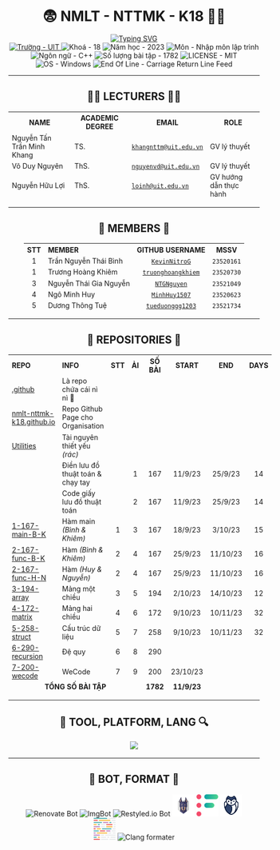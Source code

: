 <h1 align="center"><a href="https://github.com/NMLT-NTTMK-K18" style="color: inherit; text-decoration: none;">😨 NMLT - NTTMK - K18 😵‍💫</a></h1>

<div align="center">
	<a href="https://github.com/NMLT-NTTMK-K18"><img src="https://readme-typing-svg.herokuapp.com?font=JetBrains+Mono&duration=4000&pause=800&color=FDFFB6&background=222436&center=true&vCenter=true&random=true&width=500&lines=UIT;NH%E1%BA%ACP+M%C3%94N+L%E1%BA%ACP+TR%C3%8CNH;TH%E1%BA%A6Y+NGUY%E1%BB%84N+T%E1%BA%A4N+TR%E1%BA%A6N+MINH+KHANG;1000+B%C3%80I+CODE+THI%E1%BA%BEU+NHI;NMLT+NTTMK+K18;TR%C6%AF%E1%BB%9CNG+%C4%90%E1%BA%A0I+H%E1%BB%8CC+C%C3%94NG+NGH%E1%BB%86+TH%C3%94NG+TIN" alt="Typing SVG" /></a>
</div>

<div align="center">
	<a href="https://uit.edu.vn/">
		<img src="https://img.shields.io/badge/tr%C6%B0%E1%BB%9Dng-UIT-a0c4ff?style=for-the-badge" alt="Trường - UIT">
	</a>
	<img src="https://img.shields.io/badge/kho%C3%A1-18-9bf6ff?style=for-the-badge" alt="Khoá - 18">
	<img src="https://img.shields.io/badge/n%C4%83m_h%E1%BB%8Dc-2023-caffbf?style=for-the-badge" alt="Năm học - 2023">
	<img src="https://img.shields.io/badge/m%C3%B4n-nh%E1%BA%ADp_m%C3%B4n_l%E1%BA%ADp_tr%C3%ACnh-fdffb6?style=for-the-badge" alt="Môn - Nhập môn lập trình">
	<img src="https://img.shields.io/badge/ng%C3%B4n_ng%E1%BB%AF-C%2B%2B-ffd6a5?style=for-the-badge" alt="Ngôn ngữ - C++">
	<img src="https://img.shields.io/badge/s%E1%BB%91%20l%C6%B0%E1%BB%A3ng%20b%C3%A0i%20t%E1%BA%ADp-1782-ffadad?style=for-the-badge" alt="Số lượng bài tập - 1782">
	<img src="https://img.shields.io/badge/License-MIT-ffc6ff?style=for-the-badge" alt="LICENSE - MIT">
	<img src="https://img.shields.io/badge/OS-Windows-bdb2ff?style=for-the-badge&logo=windows%2011" alt="OS - Windows">
	<img src="https://img.shields.io/badge/EOL-CRLF-a0c4ff?style=for-the-badge" alt="End Of Line - Carriage Return Line Feed">
</div>

---

<h2 align="center">🧑‍🏫 LECTURERS 👨‍🏫</h2>

<div align="center">
	<table style="display: contents;">
		<thead>
			<tr>
				<th><strong>NAME</strong></th>
				<th><strong>ACADEMIC DEGREE</strong></th>
				<th><strong>EMAIL</strong></th>
				<th><strong>ROLE</strong></th>
			</tr>
		</thead>
		<tbody>
			<tr>
				<td>Nguyễn Tấn Trần Minh Khang</td>
				<td>TS.</td>
				<td><code><a href="mailto:khangnttm@uit.edu.vn">khangnttm@uit.edu.vn</a></code></td>
				<td>GV lý thuyết</td>
			</tr>
			<tr>
				<td>Võ Duy Nguyên</td>
				<td>ThS.</td>
				<td><code><a href="mailto:nguyenvd@uit.edu.vn">nguyenvd@uit.edu.vn</a></code></td>
				<td>GV lý thuyết</td>
			</tr>
			<tr>
				<td>Nguyễn Hữu Lợi</td>
				<td>ThS.</td>
				<td><code><a href="mailto:loinh@uit.edu.vn">loinh@uit.edu.vn</a></code></td>
				<td>GV hướng dẫn thực hành</td>
			</tr>
		</tbody>
	</table>
</div>

---

<h2 align="center">🧒 MEMBERS 🧒</h2>

<div align="center">
	<table style="display: contents;">
		<thead>
			<tr>
				<th align="center"><strong>STT</strong></th>
				<th align="left"><strong>MEMBER</strong></th>
				<th align="center"><strong>GITHUB USERNAME</strong></th>
				<th align="center"><strong>MSSV</strong></th>
			</tr>
		</thead>
		<tbody>
			<tr>
				<td align="center">1</td>
				<td>Trần Nguyễn Thái Bình</td>
				<td align="center"><code><a href="https://github.com/KevinNitroG">KevinNitroG</a></code></td>
				<td align="center"><code>23520161</code></td>
			</tr>
			<tr>
				<td align="center">1</td>
				<td>Trương Hoàng Khiêm</td>
				<td align="center"><code><a href="https://github.com/truonghoangkhiem">truonghoangkhiem</a></code></td>
				<td align="center"><code>23520730</code></td>
			</tr>
			<tr>
				<td align="center">3</td>
				<td>Nguyễn Thái Gia Nguyễn</td>
				<td align="center"><code><a href="https://github.com/NTGNguyen">NTGNguyen</a></code></td>
				<td align="center"><code>23521049</code></td>
			</tr>
			<tr>
				<td align="center">4</td>
				<td>Ngô Minh Huy</td>
				<td align="center"><code><a href="https://github.com/MinhHuy1507">MinhHuy1507</a></code></td>
				<td align="center"><code>23520623</code></td>
			</tr>
			<tr>
				<td align="center">5</td>
				<td>Dương Thông Tuệ</td>
				<td align="center"><code><a href="https://github.com/tueduonggg1203">tueduonggg1203</a></code></td>
				<td align="center"><code>23521734</code></td>
			</tr>
		</tbody>
	</table>
</div>

---

<h2 align="center">📁 REPOSITORIES 📂</h2>

<div align="center">
	<table style="display: contents;">
		<thead>
			<tr>
				<th align="left"><strong>REPO</strong></th>
				<th align="left"><strong>INFO</strong></th>
				<th align="center"><strong>STT</strong></th>
				<th align="center"><strong>ẢI</strong></th>
				<th align="center"><strong>SỐ BÀI</strong></th>
				<th align="center"><strong>START</strong></th>
				<th align="center"><strong>END</strong></th>
				<th align="center"><strong>DAYS</strong></th>
			</tr>
		</thead>
		<tbody>
			<tr>
				<td><a href="https://github.com/NMLT-NTTMK-K18/.github">.github</a></td>
				<td>Là repo chứa cái nì nì 🤥</td>
				<td align="center"></td>
				<td align="center"></td>
				<td align="center"></td>
				<td align="center"></td>
				<td align="center"></td>
				<td align="center"></td>
			</tr>
			<tr>
				<td><a href="https://github.com/NMLT-NTTMK-K18/nmlt-nttmk-k18.github.io">nmlt-nttmk-k18.github.io</a></td>
				<td>Repo Github Page cho Organisation</td>
				<td align="center"></td>
				<td align="center"></td>
				<td align="center"></td>
				<td align="center"></td>
				<td align="center"></td>
				<td align="center"></td>
			</tr>
			<tr>
				<td><a href="https://github.com/NMLT-NTTMK-K18/Utilities">Utilities</a></td>
				<td>Tài nguyên thiết yếu <i>(rác)</i></td>
				<td align="center"></td>
				<td align="center"></td>
				<td align="center"></td>
				<td align="center"></td>
				<td align="center"></td>
				<td align="center"></td>
			</tr>
			<tr>
				<td></td>
				<td>Điền lưu đồ thuật toán & chạy tay</td>
				<td align="center"></td>
				<td align="center">1</td>
				<td align="center">167</td>
				<td align="center">11/9/23</td>
				<td align="center">25/9/23</td>
				<td align="center">14</td>
			</tr>
			<tr>
				<td></td>
				<td>Code giấy lưu đồ thuật toán</td>
				<td align="center"></td>
				<td align="center">2</td>
				<td align="center">167</td>
				<td align="center">11/9/23</td>
				<td align="center">25/9/23</td>
				<td align="center">14</td>
			</tr>
			<tr>
				<td><a href="https://github.com/NMLT-NTTMK-K18/1-167-main-B-K">1-167-main-B-K</a></td>
				<td>Hàm main <i>(Bình & Khiêm)</i></td>
				<td align="center">1</td>
				<td align="center">3</td>
				<td align="center">167</td>
				<td align="center">18/9/23</td>
				<td align="center">3/10/23</td>
				<td align="center">15</td>
			</tr>
			<tr>
				<td><a href="https://github.com/NMLT-NTTMK-K18/2-167-func-B-K">2-167-func-B-K</a></td>
				<td>Hàm <i>(Bình & Khiêm)</i></td>
				<td align="center">2</td>
				<td align="center">4</td>
				<td align="center">167</td>
				<td align="center">25/9/23</td>
				<td align="center">11/10/23</td>
				<td align="center">16</td>
			</tr>
			<tr>
				<td><a href="https://github.com/NMLT-NTTMK-K18/2-167-func-H-N">2-167-func-H-N</a></td>
				<td>Hàm <i>(Huy & Nguyễn)</i></td>
				<td align="center">2</td>
				<td align="center">4</td>
				<td align="center">167</td>
				<td align="center">25/9/23</td>
				<td align="center">11/10/23</td>
				<td align="center">16</td>
			</tr>
			<tr>
				<td><a href="https://github.com/NMLT-NTTMK-K18/3-194-array">3-194-array</a></td>
				<td>Mảng một chiều</td>
				<td align="center">3</td>
				<td align="center">5</td>
				<td align="center">194</td>
				<td align="center">2/10/23</td>
				<td align="center">14/10/23</td>
				<td align="center">12</td>
			</tr>
			<tr>
				<td><a href="https://github.com/NMLT-NTTMK-K18/4-172-matrix">4-172-matrix</a></td>
				<td>Mảng hai chiều</td>
				<td align="center">4</td>
				<td align="center">6</td>
				<td align="center">172</td>
				<td align="center">9/10/23</td>
				<td align="center">10/11/23</td>
				<td align="center">32</td>
			</tr>
			<tr>
				<td><a href="https://github.com/NMLT-NTTMK-K18/5-258-struct">5-258-struct</a></td>
				<td>Cấu trúc dữ liệu</td>
				<td align="center">5</td>
				<td align="center">7</td>
				<td align="center">258</td>
				<td align="center">9/10/23</td>
				<td align="center">10/11/23</td>
				<td align="center">32</td>
			</tr>
			<tr>
				<td><a href="https://github.com/NMLT-NTTMK-K18/6-290-recursion">6-290-recursion</a></td>
				<td>Đệ quy</td>
				<td align="center">6</td>
				<td align="center">8</td>
				<td align="center">290</td>
				<td align="center"></td>
				<td align="center"></td>
				<td align="center"></td>
			</tr>
			<tr>
				<td><a href="https://github.com/NMLT-NTTMK-K18/7-200-wecode">7-200-wecode</a></td>
				<td>WeCode</td>
				<td align="center">7</td>
				<td align="center">9</td>
				<td align="center">200</td>
				<td align="center">23/10/23</td>
				<td align="center"></td>
				<td align="center"></td>
			</tr>
		</tbody>
		<tfoot>
			<tr>
				<td colspan="4" align="center"><strong>TỔNG SỐ BÀI TẬP</strong></td>
				<td align="center"><strong>1782</strong></td>
				<td align="center"><strong>11/9/23</strong></td>
				<td align="center"></td>
				<td align="center"></td>
			</tr>
		</tfoot>
	</table>
</div>

---

<h2 align="center">🔮 TOOL, PLATFORM, LANG 🔍</h2>

<p align="center">
  <a href="https://skillicons.dev">
    <img src="https://skillicons.dev/icons?i=html,css,cpp,py,md,bash,git,github,githubactions,visualstudio,vscode,regex&perline=6&theme=dark" />
  </a>
</p>

---

<h2 align="center">🤖 BOT, FORMAT 🔨</h2>

<div align="center">
    <img height="44px" src="https://avatars.githubusercontent.com/u/25180681?v=4" alt="Renovate Bot" />
    <img height="44px" src="https://imgbot.net/images/128x128_circle.png" alt="ImgBot" />
    <img height="44px" src="https://avatars.githubusercontent.com/u/31419072" alt="Restyled.io Bot" />
    <img height="44px" src="/img/snyk-avatar-transparent.png" alt="Snyk" />
    <img height="44px" src="/img/codefactor-icon-svgrepo-com.svg" alt="CodeFactor" />
    <img height="44px" src="/img/gitguardian_crop_1x1.png" alt="Gitguardian" />
    <br>
    <img height="44px" src="/img/prettier-svgrepo-com.svg" alt="Prettier" />
    <img height="44px" src="https://llvm.org/img/LLVMWyvernSmall.png" alt="Clang formater" />
</div>
